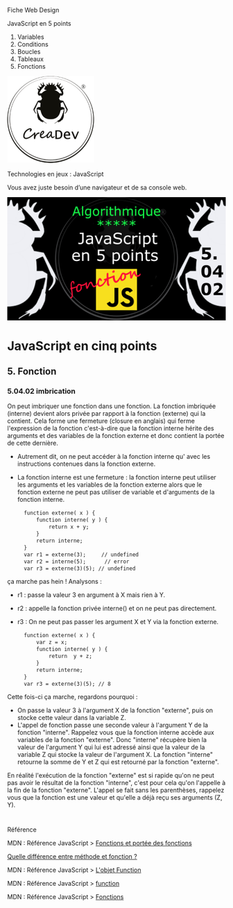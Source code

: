 Fiche Web Design

JavaScript en 5 points
1.  Variables
2.  Conditions
3.  Boucles
4.  Tableaux
5.  Fonctions

[![CreaDev](../images/logo-creadev-210207-R-200.png)](http://www.creadev.ninja/)

Technologies en jeux : JavaScript

Vous avez juste besoin d’une navigateur et de sa console web.

[![Le modulo en JavaScript](../images/JS-en-5-pts-05-04-02-imbrication-closure.png)](https://www.youtube.com/watch?v=1IPXLnt7ekg)

# JavaScript en cinq points

## 5. Fonction

### 5.04.02 imbrication

On peut imbriquer une fonction dans une fonction. La fonction imbriquée (interne) devient alors privée par rapport à la fonction (externe) qui la contient. Cela forme une fermeture (closure en anglais) qui ferme l'expression de la fonction c'est-à-dire que la fonction interne hérite des arguments et des variables de la fonction externe et donc contient la portée de cette dernière.

- Autrement dit, on ne peut accéder à la fonction interne qu' avec les instructions contenues dans la fonction externe.
- La fonction interne est une fermeture : la fonction interne peut utiliser les arguments et les variables de la fonction externe alors que le fonction externe ne peut pas utiliser de variable et d'arguments de la fonction interne.


        function externe( x ) {
            function interne( y ) {
                return x + y;
            }
            return interne;
        }
        var r1 = externe(3);     // undefined
        var r2 = interne(5);      // error
        var r3 = externe(3)(5); // undefined

ça marche pas hein ! Analysons :

- r1 : passe la valeur 3 en argument à X mais rien à Y.
- r2 : appelle la fonction privée interne() et on ne peut pas directement.
- r3 : On ne peut pas passer les argument X et Y via la fonction externe.


        function externe( x ) {
            var z = x;
            function interne( y ) {
                return  y + z;
            }
            return interne;
        }
        var r3 = externe(3)(5); // 8

Cette fois-ci ça marche, regardons pourquoi :

- On passe la valeur 3 à l'argument X de la fonction "externe", puis on stocke cette valeur dans la variable Z.
- L'appel de fonction passe une seconde valeur à l'argument Y de la fonction "interne". Rappelez vous que la fonction interne accède aux variables de la fonction "externe". Donc "interne" récupère bien la valeur de l'argument Y qui lui est adressé ainsi que la valeur de la variable Z qui stocke la valeur de l'argument X. La fonction "interne" retourne la somme de Y et Z qui est retourné par la fonction "externe".

En réalité l'exécution de la fonction "externe" est si rapide qu'on ne peut pas avoir le résultat de la fonction "interne", c'est pour cela qu'on l'appelle à la fin de la fonction "externe". L'appel se fait sans les parenthèses, rappelez vous que la fonction est une valeur et qu'elle a déjà reçu ses arguments (Z, Y).




#
Référence

MDN : Référence JavaScript > [Fonctions et portée des fonctions](https://developer.mozilla.org/fr/docs/Web/JavaScript/Reference/Functions)

[Quelle différence entre méthode et fonction ?](https://jacques-guizol.developpez.com/javascript/?page=page_5#LV-C)

MDN : Référence JavaScript > [L'objet Function](https://developer.mozilla.org/fr/docs/conflicting/Web/JavaScript/Guide#Lobjet_Function)

MDN : Référence JavaScript > [function](https://developer.mozilla.org/fr/docs/Web/JavaScript/Reference/Statements/function)

MDN : Référence JavaScript > [Fonctions](https://developer.mozilla.org/fr/docs/Web/JavaScript/Guide/Functions)